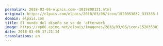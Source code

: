 ```yaml
---
permalink: 2018-03-06-elpais.com--1019800121.html
original: https://elpais.com/elpais/2018/03/06/icon/1520353832_333338.html#?ref=rss&format=simple&link=link
domain: elpais.com
title: El mundo del diseño se va de 'afterwork'
image: https://ep00.epimg.net/elpais/imagenes/2018/03/06/icon/1520353832_333338_1520354448_rrss_normal.jpg
date: 2018-03-06 17:21:14
translations: en
---
```


